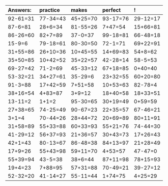 | Answers: | practice | makes | perfect | ! |
| :--- | :--- | :--- | :--- | :--- |
| 92-61=31 | 77-34=43 | 45+25=70 | 93-17=76 | 29-12=17 | 
| 87-6=81 | 28+6=34 | 81-55=26 | 7+47=54 | 15+66=81 | 
| 86-26=60 | 82+7=89 | 37-0=37 | 99-18=81 | 66-48=18 | 
| 15-9=6 | 79-18=61 | 80-30=50 | 72-1=71 | 69+22=91 | 
| 31+55=86 | 26+10=36 | 10+45=55 | 14+69=83 | 54+8=62 | 
| 35+50=85 | 10+42=52 | 35+22=57 | 42-28=14 | 58-5=53 | 
| 69-27=42 | 71-2=69 | 45-33=12 | 67+18=85 | 0+40=40 | 
| 53-32=21 | 34+27=61 | 35-29=6 | 23+32=55 | 60+20=80 | 
| 91-3=88 | 17+42=59 | 7+51=58 | 10+53=63 | 82-78=4 | 
| 38+16=54 | 4+83=87 | 3+9=12 | 18+40=58 | 18+33=51 | 
| 13-11=2 | 1+1=2 | 95-30=65 | 30+19=49 | 0+59=59 | 
| 27+38=65 | 74-25=49 | 90-67=23 | 22+35=57 | 67-46=21 | 
| 3+1=4 | 70-44=26 | 28+44=72 | 20+69=89 | 80+11=91 | 
| 31+58=89 | 55+33=88 | 60+33=93 | 55+21=76 | 74-44=30 | 
| 41-29=12 | 56+37=93 | 21+36=57 | 30+43=73 | 17+26=43 | 
| 42+1=43 | 80-13=67 | 86-48=38 | 84+13=97 | 21+28=49 | 
| 17+9=26 | 55+43=98 | 59+11=70 | 4+53=57 | 47-47=0 | 
| 55+39=94 | 43-5=38 | 38+6=44 | 87+11=98 | 78+15=93 | 
| 19+4=23 | 7+88=95 | 57+31=88 | 70-49=21 | 39-27=12 | 
| 52-32=20 | 41-14=27 | 55-11=44 | 1+74=75 | 4+25=29 | 
